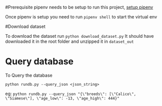 
#Prerequisite
pipenv needs to be setup to run this project, [setup pipenv](https://pipenv.pypa.io/en/latest/)

Once pipenv is setup you need to run `pipenv shell` to start the virtual env

#Download dataset

To download the dataset run `python download_dataset.py`
It should have downloaded it in the root folder and unzipped it in `dataset_out`

# Query database

To Query the database

`python rundb.py --query_json <json_string>`

eg:
`python rundb.py --query_json "{\"breeds\": [\"Calico\", \"Siamese\"], \"age_low\": -13, \"age_high\": 444}"`


